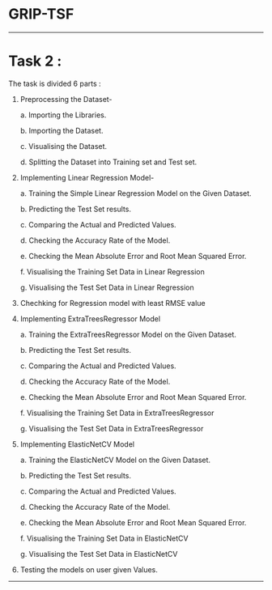 # GRIP-TSF
---------------------------------------------------------------------------
# Task 2 :
The task is divided 6 parts :


1. Preprocessing the Dataset-
   
   a. Importing the Libraries.
   
   b. Importing the Dataset.
   
   c. Visualising the Dataset.
   
   d. Splitting the Dataset into Training set and Test set.
   

2. Implementing Linear Regression Model-


   a. Training the Simple Linear Regression Model on the Given Dataset.
   
   b. Predicting the Test Set results.
   
   c. Comparing the Actual and Predicted Values.
   
   d. Checking the Accuracy Rate of the Model.
   
   e. Checking the Mean Absolute Error and Root Mean Squared Error.
   
   f. Visualising the Training Set Data in Linear Regression
   
   g. Visualising the Test Set Data in Linear Regression
   
   

3. Chechking for Regression model with least RMSE value




4. Implementing ExtraTreesRegressor Model



   a. Training the ExtraTreesRegressor Model on the Given Dataset.
   
   b. Predicting the Test Set results.
   
   c. Comparing the Actual and Predicted Values.
   
   d. Checking the Accuracy Rate of the Model.
   
   e. Checking the Mean Absolute Error and Root Mean Squared Error.
   
   f. Visualising the Training Set Data in ExtraTreesRegressor
   
   g. Visualising the Test Set Data in ExtraTreesRegressor
   

5. Implementing ElasticNetCV Model

   a. Training the ElasticNetCV Model on the Given Dataset.
   
   b. Predicting the Test Set results.
   
   c. Comparing the Actual and Predicted Values.
   
   d. Checking the Accuracy Rate of the Model.
   
   e. Checking the Mean Absolute Error and Root Mean Squared Error.
   
   f. Visualising the Training Set Data in ElasticNetCV
   
   g. Visualising the Test Set Data in ElasticNetCV
   

6. Testing the models on user given Values.


---------------------------------------------------------------------------------------------------------------------------------------------------------------------------


